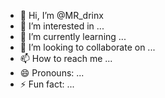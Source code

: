 - 👋 Hi, I’m @MR_drinx
- 👀 I’m interested in ...
- 🌱 I’m currently learning ...
- 💞️ I’m looking to collaborate on ...
- 📫 How to reach me ...
- 😄 Pronouns: ...
- ⚡ Fun fact: ...

<!---
boss-Alix/boss-Alix is a ✨ special ✨ repository because its `README.md` (this file) appears on your GitHub profile.
You can click the Preview link to take a look at your changes.
--->
